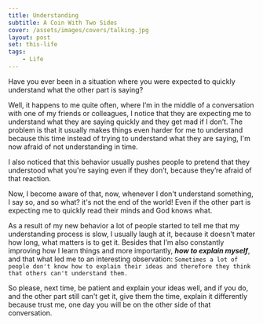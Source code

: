 ```yaml
---
title: Understanding
subtitle: A Coin With Two Sides
cover: /assets/images/covers/talking.jpg
layout: post
set: this-life
tags:
    - Life
---
```


Have you ever been in a situation where you were expected to quickly understand what the other part is saying?

Well, it happens to me quite often, where I’m in the middle of a conversation with one of my friends or colleagues, I notice that they are expecting me to understand what they are saying quickly and they get mad if I don’t. The problem is that it usually makes things even harder for me to understand because this time instead of trying to understand what they are saying, I'm now afraid of not understanding in time.

I also noticed that this behavior usually pushes people to pretend that they understood what you're saying even if they don’t, because they’re afraid of that reaction.

Now, I become aware of that, now, whenever I don't understand something, I say so, and so what? it's not the end of the world! Even if the other part is expecting me to quickly read their minds and God knows what.

As a result of my new behavior a lot of people started to tell me that my understanding process is slow, I usually laugh at it, because it doesn't mater how long, what matters is to get it. Besides that I’m also constantly improving how I learn things and more importantly, ***how to explain myself***, and that what led me to an interesting observation: `Sometimes a lot of people don't know how to explain their ideas and therefore they think that others can't understand them.`

So please, next time, be patient and explain your ideas well, and if you do, and the other part still can't get it, give them the time, explain it differently because trust me, one day you will be on the other side of that conversation.